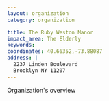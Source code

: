 ```yaml
---
layout: organization
category: organization

title: The Ruby Weston Manor
impact_area: The Elderly
keywords: 
coordinates: 40.66352,-73.88087
address: |
  2237 Linden Boulevard
  Brooklyn NY 11207
---
```

Organization's overview
